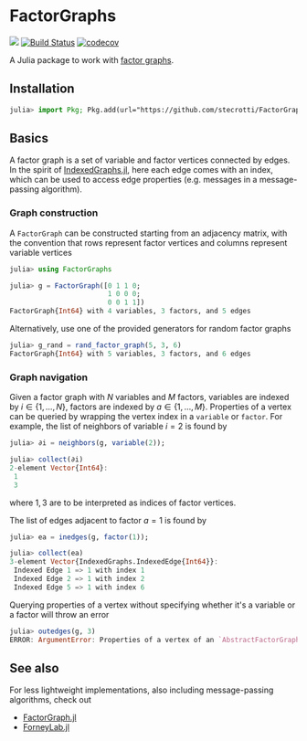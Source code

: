 # FactorGraphs

[![](https://img.shields.io/badge/docs-dev-blue.svg)](https://stecrotti.github.io/FactorGraphs.jl/dev)
[![Build Status](https://github.com/stecrotti/FactorGraphs.jl/actions/workflows/CI.yml/badge.svg?branch=main)](https://github.com/stecrotti/FactorGraphs.jl/actions/workflows/CI.yml?query=branch%3Amain)
[![codecov](https://codecov.io/gh/stecrotti/FactorGraphs.jl/graph/badge.svg?token=nGaGg7oJom)](https://codecov.io/gh/stecrotti/FactorGraphs.jl)

A Julia package to work with [factor graphs](https://en.wikipedia.org/wiki/Factor_graph).

## Installation
```julia
julia> import Pkg; Pkg.add(url="https://github.com/stecrotti/FactorGraphs.jl")
```

## Basics
A factor graph is a set of variable and factor vertices connected by edges. 
In the spirit of [IndexedGraphs.jl](https://github.com/stecrotti/IndexedGraphs.jl), here each edge comes with an index, which can be used to access edge properties (e.g. messages in a message-passing algorithm).

### Graph construction
A `FactorGraph` can be constructed starting from an adjacency matrix, with the convention that rows represent factor vertices and columns represent variable vertices
```julia
julia> using FactorGraphs

julia> g = FactorGraph([0 1 1 0;
                        1 0 0 0;
                        0 0 1 1])
FactorGraph{Int64} with 4 variables, 3 factors, and 5 edges
```

Alternatively, use one of the provided generators for random factor graphs
```julia
julia> g_rand = rand_factor_graph(5, 3, 6)
FactorGraph{Int64} with 5 variables, 3 factors, and 6 edges
```

### Graph navigation 
Given a factor graph with $N$ variables and $M$ factors, variables are indexed by $i\in\{1,\ldots,N\}$, factors are indexed by $a\in\{1,\ldots,M\}$.
Properties of a vertex can be queried by wrapping the vertex index in a `variable` or `factor`. For example, the list of neighbors of variable $i=2$ is found by
```julia
julia> ∂i = neighbors(g, variable(2));

julia> collect(∂i)
2-element Vector{Int64}:
 1
 3
```
where $1,3$ are to be interpreted as indices of factor vertices.

The list of edges adjacent to factor $a=1$ is found by
```julia
julia> ea = inedges(g, factor(1));

julia> collect(ea)
3-element Vector{IndexedGraphs.IndexedEdge{Int64}}:
 Indexed Edge 1 => 1 with index 1
 Indexed Edge 2 => 1 with index 2
 Indexed Edge 5 => 1 with index 6
```

Querying properties of a vertex without specifying whether it's a variable or a factor will throw an error
```julia
julia> outedges(g, 3)
ERROR: ArgumentError: Properties of a vertex of an `AbstractFactorGraph` such as degree, neighbors, etc. cannot be accessed by an integer. Use a `variable` or `factor` wrapper instead.
```

## See also
For less lightweight implementations, also including message-passing algorithms, check out
* [FactorGraph.jl](https://github.com/mcosovic/FactorGraph.jl)
* [ForneyLab.jl](https://github.com/biaslab/ForneyLab.jl)
